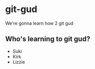 # git-gud

We're gonna learn how 2 git gud

## Who's learning to git gud?
 * Suki
 * Kirk
 * Lizzie
